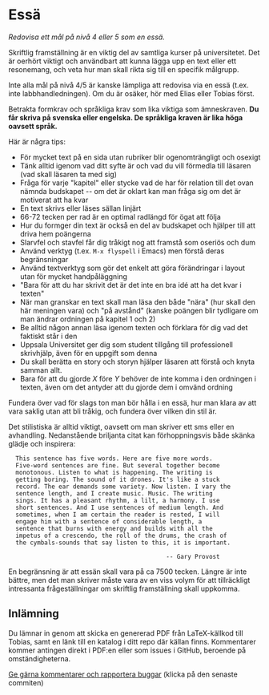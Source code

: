 # Essä

_Redovisa ett mål på nivå 4 eller 5 som en essä._

Skriftlig framställning är en viktig del av samtliga kurser på
universitetet. Det är oerhört viktigt och användbart att kunna
lägga upp en text eller ett resonemang, och veta hur man skall
rikta sig till en specifik målgrupp.

Inte alla mål på nivå 4/5 är kanske lämpliga att redovisa via
en essä (t.ex. inte labbhandledningen). Om du är osäker, hör 
med Elias eller Tobias först. 

Betrakta formkrav och språkliga krav som lika viktiga som
ämneskraven. **Du får skriva på svenska eller engelska.
De språkliga kraven är lika höga oavsett språk.**

Här är några tips:

* För mycket text på en sida utan rubriker blir ogenomträngligt och osexigt
* Tänk alltid igenom vad ditt syfte är och vad du vill förmedla till läsaren (vad skall läsaren ta med sig)
* Fråga för varje "kapitel" eller stycke vad de har för relation till det ovan nämnda budskapet -- om det är oklart kan man fråga sig om det är motiverat att ha kvar
* En text skrivs eller läses sällan linjärt
* 66-72 tecken per rad är en optimal radlängd för ögat att följa
* Hur du formger din text är också en del av budskapet och hjälper till att driva hem poängerna
* Slarvfel och stavfel får dig tråkigt nog att framstå som oseriös och dum
* Använd verktyg (t.ex. `M-x flyspell` i Emacs) men förstå deras begränsningar
* Använd textverktyg som gör det enkelt att göra förändringar i layout utan för mycket handpåläggning
* "Bara för att du har skrivit det är det inte en bra idé att ha det kvar i texten"
* När man granskar en text skall man läsa den både "nära" (hur skall den här meningen vara) och "på avstånd" (kanske poängen blir tydligare om man ändrar ordningen på kapitel 1 och 2)
* Be alltid någon annan läsa igenom texten och förklara för dig vad det faktiskt står i den
* Uppsala Universitet ger dig som student tillgång till professionell skrivhjälp, även för en uppgift som denna
* Du skall berätta en story och storyn hjälper läsaren att förstå och knyta samman allt.
* Bara för att du gjorde *X* före *Y* behöver de inte komma i den ordningen i texten, även om det antyder att du gjorde dem i omvänd ordning


Fundera över vad för slags ton man bör hålla i en essä, hur man klara av att vara saklig utan att bli tråkig, och fundera över vilken din stil är.

Det stilistiska är alltid viktigt, oavsett om man skriver ett sms eller en avhandling. Nedanstående briljanta citat kan förhoppningsvis både skänka glädje och inspirera:

      This sentence has five words. Here are five more words.
      Five-word sentences are fine. But several together become
      monotonous. Listen to what is happening. The writing is
      getting boring. The sound of it drones. It's like a stuck
      record. The ear demands some variety. Now listen. I vary the
      sentence length, and I create music. Music. The writing
      sings. It has a pleasant rhythm, a lilt, a harmony. I use
      short sentences. And I use sentences of medium length. And
      sometimes, when I am certain the reader is rested, I will
      engage him with a sentence of considerable length, a
      sentence that burns with energy and builds with all the
      impetus of a crescendo, the roll of the drums, the crash of
      the cymbals-sounds that say listen to this, it is important.

                                                -- Gary Provost


En begränsning är att essän skall vara på ca 7500 tecken. Längre
är inte bättre, men det man skriver måste vara av en viss volym
för att tillräckligt intressanta frågeställningar om skriftlig
framställning skall uppkomma.


## Inlämning

Du lämnar in genom att skicka en genererad PDF från LaTeX-källkod
till Tobias, samt en länk till en katalog i ditt repo där källan
finns. Kommentarer kommer antingen direkt i PDF:en eller som
issues i GitHub, beroende på omständigheterna.

[Ge gärna kommentarer och rapportera buggar](https://github.com/IOOPM-UU/achievements/commits/master/X59.md) (klicka på den senaste commiten)
